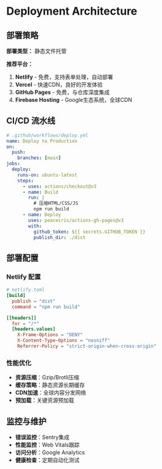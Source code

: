 # Deployment Architecture

## 部署策略
**部署类型：** 静态文件托管

**推荐平台：**
1. **Netlify** - 免费，支持表单处理，自动部署
2. **Vercel** - 快速CDN，良好的开发体验  
3. **GitHub Pages** - 免费，与仓库深度集成
4. **Firebase Hosting** - Google生态系统，全球CDN

## CI/CD 流水线
```yaml
# .github/workflows/deploy.yml
name: Deploy to Production
on:
  push:
    branches: [main]
jobs:
  deploy:
    runs-on: ubuntu-latest
    steps:
      - uses: actions/checkout@v3
      - name: Build
        run: |
          # 压缩HTML/CSS/JS
          npm run build
      - name: Deploy
        uses: peaceiris/actions-gh-pages@v3
        with:
          github_token: ${{ secrets.GITHUB_TOKEN }}
          publish_dir: ./dist
```

## 部署配置

### Netlify 配置
```toml
# netlify.toml
[build]
  publish = "dist"
  command = "npm run build"

[[headers]]
  for = "/*"
  [headers.values]
    X-Frame-Options = "DENY"
    X-Content-Type-Options = "nosniff"
    Referrer-Policy = "strict-origin-when-cross-origin"
```

### 性能优化
- **资源压缩**：Gzip/Brotli压缩
- **缓存策略**：静态资源长期缓存
- **CDN加速**：全球内容分发网络
- **预加载**：关键资源预加载

## 监控与维护
- **错误监控**：Sentry集成
- **性能监控**：Web Vitals跟踪
- **访问分析**：Google Analytics
- **健康检查**：定期自动化测试